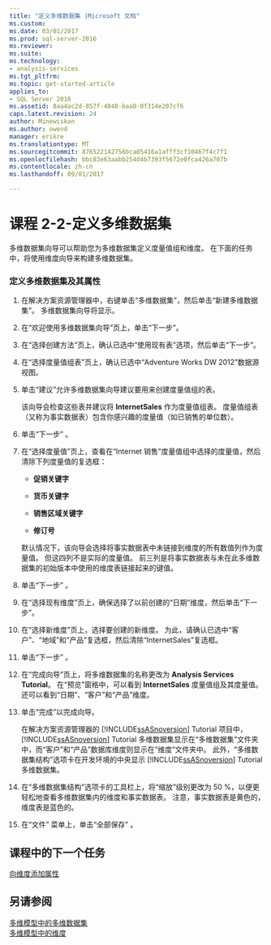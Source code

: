 ```yaml
---
title: "定义多维数据集 |Microsoft 文档"
ms.custom: 
ms.date: 03/01/2017
ms.prod: sql-server-2016
ms.reviewer: 
ms.suite: 
ms.technology:
- analysis-services
ms.tgt_pltfrm: 
ms.topic: get-started-article
applies_to:
- SQL Server 2016
ms.assetid: 8aa4ac2d-857f-4048-baa0-0f314e207cf6
caps.latest.revision: 24
author: Minewiskan
ms.author: owend
manager: erikre
ms.translationtype: MT
ms.sourcegitcommit: 876522142756bca05416a1afff3cf10467f4c7f1
ms.openlocfilehash: bbc83e63aabb254d4b7393f5672e0fca426a707b
ms.contentlocale: zh-cn
ms.lasthandoff: 09/01/2017

---
```

# <a name="lesson-2-2---defining-a-cube"></a>课程 2-2-定义多维数据集
多维数据集向导可以帮助您为多维数据集定义度量值组和维度。 在下面的任务中，将使用维度向导来构建多维数据集。  
  
### <a name="to-define-a-cube-and-its-properties"></a>定义多维数据集及其属性  
  
1.  在解决方案资源管理器中，右键单击“多维数据集”，然后单击“新建多维数据集”。 多维数据集向导将显示。  
  
2.  在“欢迎使用多维数据集向导”页上，单击“下一步”。  
  
3.  在“选择创建方法”页上，确认已选中“使用现有表”选项，然后单击“下一步”。  
  
4.  在“选择度量值组表”页上，确认已选中“Adventure Works DW 2012”数据源视图。  
  
5.  单击“建议”允许多维数据集向导建议要用来创建度量值组的表。  
  
    该向导会检查这些表并建议将 **InternetSales** 作为度量值组表。 度量值组表（又称为事实数据表）包含你感兴趣的度量值（如已销售的单位数）。  
  
6.  单击“下一步” 。  
  
7.  在“选择度量值”页上，查看在“Internet 销售”度量值组中选择的度量值，然后清除下列度量值的复选框：  
  
    -   **促销关键字**  
  
    -   **货币关键字**  
  
    -   **销售区域关键字**  
  
    -   **修订号**  
  
    默认情况下，该向导会选择将事实数据表中未链接到维度的所有数值列作为度量值。 但这四列不是实际的度量值。 前三列是将事实数据表与未在此多维数据集的初始版本中使用的维度表链接起来的键值。  
  
8.  单击“下一步” 。  
  
9. 在“选择现有维度”页上，确保选择了以前创建的“日期”维度，然后单击“下一步”。  
  
10. 在“选择新维度”页上，选择要创建的新维度。 为此，请确认已选中“客户”、“地域”和“产品”复选框，然后清除“InternetSales”复选框。  
  
11. 单击“下一步” 。  
  
12. 在“完成向导”页上，将多维数据集的名称更改为 **Analysis Services Tutorial**。 在“预览”窗格中，可以看到 **InternetSales** 度量值组及其度量值。 还可以看到“日期”、“客户”和“产品”维度。  
  
13. 单击“完成”以完成向导。  
  
    在解决方案资源管理器的 [!INCLUDE[ssASnoversion](../includes/ssasnoversion-md.md)] Tutorial 项目中，[!INCLUDE[ssASnoversion](../includes/ssasnoversion-md.md)] Tutorial 多维数据集显示在“多维数据集”文件夹中，而“客户”和“产品”数据库维度则显示在“维度”文件夹中。 此外，“多维数据集结构”选项卡在开发环境的中央显示 [!INCLUDE[ssASnoversion](../includes/ssasnoversion-md.md)] Tutorial 多维数据集。  
  
14. 在“多维数据集结构”选项卡的工具栏上，将“缩放”级别更改为 50 %，以便更轻松地查看多维数据集内的维度和事实数据表。 注意，事实数据表是黄色的，维度表是蓝色的。  
  
15. 在“文件”  菜单上，单击“全部保存” 。  
  
## <a name="next-task-in-lesson"></a>课程中的下一个任务  
[向维度添加属性](../analysis-services/lesson-2-3-adding-attributes-to-dimensions.md)  
  
## <a name="see-also"></a>另请参阅  
[多维模型中的多维数据集](../analysis-services/multidimensional-models/cubes-in-multidimensional-models.md)  
[多维模型中的维度](../analysis-services/multidimensional-models/dimensions-in-multidimensional-models.md)  
  
  
  

